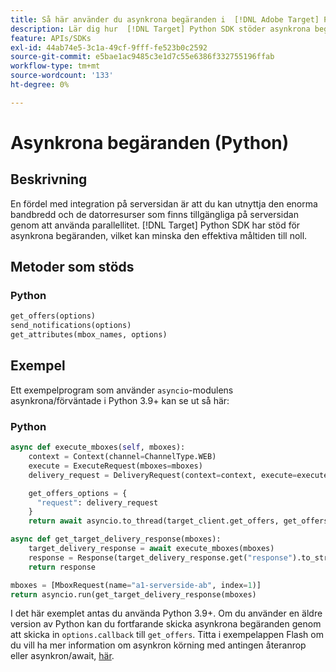 ```yaml
---
title: Så här använder du asynkrona begäranden i  [!DNL Adobe Target] Python SDK
description: Lär dig hur  [!DNL Target] Python SDK stöder asynkrona begäranden, vilket kan minska den effektiva måltiden till noll.
feature: APIs/SDKs
exl-id: 44ab74e5-3c1a-49cf-9fff-fe523b0c2592
source-git-commit: e5bae1ac9485c3e1d7c55e6386f332755196ffab
workflow-type: tm+mt
source-wordcount: '133'
ht-degree: 0%

---
```


# Asynkrona begäranden (Python)

## Beskrivning

En fördel med integration på serversidan är att du kan utnyttja den enorma bandbredd och de datorresurser som finns tillgängliga på serversidan genom att använda parallellitet. [!DNL Target] Python SDK har stöd för asynkrona begäranden, vilket kan minska den effektiva måltiden till noll.

## Metoder som stöds

### Python

```python {line-numbers="true"}
get_offers(options)
send_notifications(options)
get_attributes(mbox_names, options)
```

## Exempel

Ett exempelprogram som använder `asyncio`-modulens asynkrona/förväntade i Python 3.9+ kan se ut så här:

### Python

```python {line-numbers="true"}
async def execute_mboxes(self, mboxes):
    context = Context(channel=ChannelType.WEB)
    execute = ExecuteRequest(mboxes=mboxes)
    delivery_request = DeliveryRequest(context=context, execute=execute)

    get_offers_options = {
      "request": delivery_request
    }
    return await asyncio.to_thread(target_client.get_offers, get_offers_options)

async def get_target_delivery_response(mboxes):
    target_delivery_response = await execute_mboxes(mboxes)
    response = Response(target_delivery_response.get("response").to_str(), status=200, mimetype='application/json')
    return response

mboxes = [MboxRequest(name="a1-serverside-ab", index=1)]
return asyncio.run(get_target_delivery_response(mboxes)
```

I det här exemplet antas du använda Python 3.9+. Om du använder en äldre version av Python kan du fortfarande skicka asynkrona begäranden genom att skicka in `options.callback` till `get_offers`. Titta i exempelappen Flash om du vill ha mer information om asynkron körning med antingen återanrop eller asynkron/await, [här](https://github.com/adobe/target-python-sdk/blob/main/samples/app.py).
